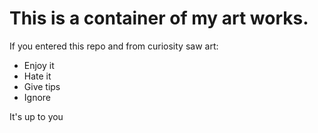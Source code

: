 # This is a container of my art works.
If you entered this repo and from curiosity saw art:
- Enjoy it
- Hate it
- Give tips
- Ignore

It's up to you

